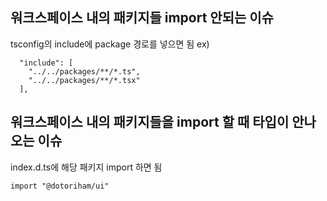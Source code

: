 ## 워크스페이스 내의 패키지들 import 안되는 이슈

tsconfig의 include에 package 경로를 넣으면 됨
ex)

```
  "include": [
    "../../packages/**/*.ts",
    "../../packages/**/*.tsx"
  ],
```

## 워크스페이스 내의 패키지들을 import 할 때 타입이 안나오는 이슈

index.d.ts에 해당 패키지 import 하면 됨

```
import "@dotoriham/ui"
```

